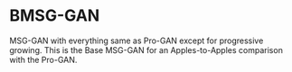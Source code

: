 # BMSG-GAN
MSG-GAN with everything same as Pro-GAN except for progressive growing. This is the Base MSG-GAN for an Apples-to-Apples comparison with the Pro-GAN.

